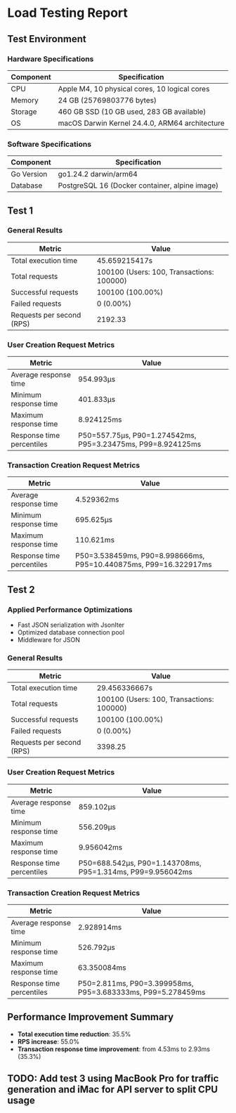 # Load Testing Report

## Test Environment

### Hardware Specifications

| Component | Specification                                  |
| --------- | ---------------------------------------------- |
| CPU       | Apple M4, 10 physical cores, 10 logical cores  |
| Memory    | 24 GB (25769803776 bytes)                      |
| Storage   | 460 GB SSD (10 GB used, 283 GB available)      |
| OS        | macOS Darwin Kernel 24.4.0, ARM64 architecture |

### Software Specifications

| Component  | Specification                                  |
| ---------- | ---------------------------------------------- |
| Go Version | go1.24.2 darwin/arm64                          |
| Database   | PostgreSQL 16 (Docker container, alpine image) |

## Test 1

### General Results

| Metric                    | Value                                     |
| ------------------------- | ----------------------------------------- |
| Total execution time      | 45.659215417s                             |
| Total requests            | 100100 (Users: 100, Transactions: 100000) |
| Successful requests       | 100100 (100.00%)                          |
| Failed requests           | 0 (0.00%)                                 |
| Requests per second (RPS) | 2192.33                                   |

### User Creation Request Metrics

| Metric                    | Value                                                       |
| ------------------------- | ----------------------------------------------------------- |
| Average response time     | 954.993µs                                                   |
| Minimum response time     | 401.833µs                                                   |
| Maximum response time     | 8.924125ms                                                  |
| Response time percentiles | P50=557.75µs, P90=1.274542ms, P95=3.23475ms, P99=8.924125ms |

### Transaction Creation Request Metrics

| Metric                    | Value                                                            |
| ------------------------- | ---------------------------------------------------------------- |
| Average response time     | 4.529362ms                                                       |
| Minimum response time     | 695.625µs                                                        |
| Maximum response time     | 110.621ms                                                        |
| Response time percentiles | P50=3.538459ms, P90=8.998666ms, P95=10.440875ms, P99=16.322917ms |

## Test 2

### Applied Performance Optimizations

- Fast JSON serialization with JsonIter
- Optimized database connection pool
- Middleware for JSON

### General Results

| Metric                    | Value                                     |
| ------------------------- | ----------------------------------------- |
| Total execution time      | 29.456336667s                             |
| Total requests            | 100100 (Users: 100, Transactions: 100000) |
| Successful requests       | 100100 (100.00%)                          |
| Failed requests           | 0 (0.00%)                                 |
| Requests per second (RPS) | 3398.25                                   |

### User Creation Request Metrics

| Metric                    | Value                                                      |
| ------------------------- | ---------------------------------------------------------- |
| Average response time     | 859.102µs                                                  |
| Minimum response time     | 556.209µs                                                  |
| Maximum response time     | 9.956042ms                                                 |
| Response time percentiles | P50=688.542µs, P90=1.143708ms, P95=1.314ms, P99=9.956042ms |

### Transaction Creation Request Metrics

| Metric                    | Value                                                       |
| ------------------------- | ----------------------------------------------------------- |
| Average response time     | 2.928914ms                                                  |
| Minimum response time     | 526.792µs                                                   |
| Maximum response time     | 63.350084ms                                                 |
| Response time percentiles | P50=2.811ms, P90=3.399958ms, P95=3.683333ms, P99=5.278459ms |

## Performance Improvement Summary

- **Total execution time reduction**: 35.5%
- **RPS increase**: 55.0%
- **Transaction response time improvement**: from 4.53ms to 2.93ms (35.3%)

## TODO: Add test 3 using MacBook Pro for traffic generation and iMac for API server to split CPU usage
